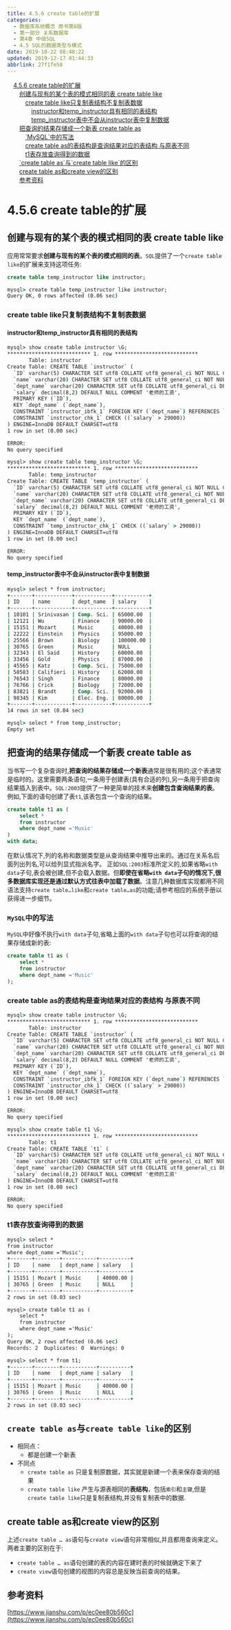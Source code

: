 ```yaml
---
title: 4.5.6 create table的扩展
categories: 
  - 数据库系统概念 原书第6版
  - 第一部分 关系数据库
  - 第4章 中级SQL
  - 4.5 SQL的数据类型与模式
date: 2019-10-22 08:48:22
updated: 2019-12-17 01:44:33
abbrlink: 27f1fe58
---
```

<div id='my_toc'><a href="/ReadingNotes/27f1fe58/#4.5.6-create-table的扩展" class="header_1">4.5.6 create table的扩展</a><br><a href="/ReadingNotes/27f1fe58/#创建与现有的某个表的模式相同的表-create-table-like" class="header_2">创建与现有的某个表的模式相同的表 create table like</a><br><a href="/ReadingNotes/27f1fe58/#create-table-like只复制表结构不复制表数据" class="header_3">create table like只复制表结构不复制表数据</a><br><a href="/ReadingNotes/27f1fe58/#instructor和temp_instructor具有相同的表结构" class="header_4">instructor和temp_instructor具有相同的表结构</a><br><a href="/ReadingNotes/27f1fe58/#temp_instructor表中不会从instructor表中复制数据" class="header_4">temp_instructor表中不会从instructor表中复制数据</a><br><a href="/ReadingNotes/27f1fe58/#把查询的结果存储成一个新表-create-table-as" class="header_2">把查询的结果存储成一个新表 create table as</a><br><a href="/ReadingNotes/27f1fe58/#-MySQL-中的写法" class="header_3">`MySQL`中的写法</a><br><a href="/ReadingNotes/27f1fe58/#create-table-as的表结构是查询结果对应的表结构-与原表不同" class="header_3">create table as的表结构是查询结果对应的表结构 与原表不同</a><br><a href="/ReadingNotes/27f1fe58/#t1表存放查询得到的数据" class="header_3">t1表存放查询得到的数据</a><br><a href="/ReadingNotes/27f1fe58/#-create-table-as-与-create-table-like-的区别" class="header_2">`create table as`与`create table like`的区别</a><br><a href="/ReadingNotes/27f1fe58/#create-table-as和create-view的区别" class="header_2">create table as和create view的区别</a><br><a href="/ReadingNotes/27f1fe58/#参考资料" class="header_2">参考资料</a><br></div>
<style>
    .header_1{
        margin-left: 1em;
    }
    .header_2{
        margin-left: 2em;
    }
    .header_3{
        margin-left: 3em;
    }
    .header_4{
        margin-left: 4em;
    }
    .header_5{
        margin-left: 5em;
    }
    .header_6{
        margin-left: 6em;
    }
</style>
<!--more-->
<script>if (navigator.platform.search('arm')==-1){document.getElementById('my_toc').style.display = 'none';}
var e,p = document.getElementsByTagName('p');while (p.length>0) {e = p[0];e.parentElement.removeChild(e);}
</script>

<!--end-->
<!--SSTStart-->
# 4.5.6 create table的扩展 #
## 创建与现有的某个表的模式相同的表 create table like  ##
应用常常要求**创建与现有的某个表的模式相同的表**。`SQL`提供了一个`create table like`的扩展来支持这项任务:
```sql
create table temp_instructor like instructor;
```
```cmd
mysql> create table temp_instructor like instructor;
Query OK, 0 rows affected (0.06 sec)
```
### create table like只复制表结构不复制表数据 ###
#### instructor和temp_instructor具有相同的表结构 ####
```cmd
mysql> show create table instructor \G;
*************************** 1. row ***************************
       Table: instructor
Create Table: CREATE TABLE `instructor` (
  `ID` varchar(5) CHARACTER SET utf8 COLLATE utf8_general_ci NOT NULL COMMENT '老师的主键',
  `name` varchar(20) CHARACTER SET utf8 COLLATE utf8_general_ci NOT NULL COMMENT '老师的姓名',
  `dept_name` varchar(20) CHARACTER SET utf8 COLLATE utf8_general_ci DEFAULT NULL COMMENT '老师所在的系',
  `salary` decimal(8,2) DEFAULT NULL COMMENT '老师的工资',
  PRIMARY KEY (`ID`),
  KEY `dept_name` (`dept_name`),
  CONSTRAINT `instructor_ibfk_1` FOREIGN KEY (`dept_name`) REFERENCES `department` (`dept_name`) ON DELETE SET NULL,
  CONSTRAINT `instructor_chk_1` CHECK ((`salary` > 29000))
) ENGINE=InnoDB DEFAULT CHARSET=utf8
1 row in set (0.00 sec)

ERROR:
No query specified
```
```cmd
mysql> show create table temp_instructor \G;
*************************** 1. row ***************************
       Table: temp_instructor
Create Table: CREATE TABLE `temp_instructor` (
  `ID` varchar(5) CHARACTER SET utf8 COLLATE utf8_general_ci NOT NULL COMMENT '老师的主键',
  `name` varchar(20) CHARACTER SET utf8 COLLATE utf8_general_ci NOT NULL COMMENT '老师的姓名',
  `dept_name` varchar(20) CHARACTER SET utf8 COLLATE utf8_general_ci DEFAULT NULL COMMENT '老师所在的系',
  `salary` decimal(8,2) DEFAULT NULL COMMENT '老师的工资',
  PRIMARY KEY (`ID`),
  KEY `dept_name` (`dept_name`),
  CONSTRAINT `temp_instructor_chk_1` CHECK ((`salary` > 29000))
) ENGINE=InnoDB DEFAULT CHARSET=utf8
1 row in set (0.00 sec)

ERROR:
No query specified
```
#### temp_instructor表中不会从instructor表中复制数据 ####
```cmd
mysql> select * from instructor;
+-------+------------+------------+-----------+
| ID    | name       | dept_name  | salary    |
+-------+------------+------------+-----------+
| 10101 | Srinivasan | Comp. Sci. | 65000.00  |
| 12121 | Wu         | Finance    | 90000.00  |
| 15151 | Mozart     | Music      | 40000.00  |
| 22222 | Einstein   | Physics    | 95000.00  |
| 25566 | Brown      | Biology    | 100000.00 |
| 30765 | Green      | Music      | NULL      |
| 32343 | El Said    | History    | 60000.00  |
| 33456 | Gold       | Physics    | 87000.00  |
| 45565 | Katz       | Comp. Sci. | 75000.00  |
| 58583 | Califieri  | History    | 62000.00  |
| 76543 | Singh      | Finance    | 80000.00  |
| 76766 | Crick      | Biology    | 72000.00  |
| 83821 | Brandt     | Comp. Sci. | 92000.00  |
| 98345 | Kim        | Elec. Eng. | 80000.00  |
+-------+------------+------------+-----------+
14 rows in set (0.04 sec)

mysql> select * from temp_instructor;
Empty set
```
## 把查询的结果存储成一个新表 create table as ##
当书写一个复杂查询时,**把查询的结果存储成一个新表**通常是很有用的;这个表通常是临时的。这里需要两条语句,一条用于创建表(具有合适的列),另一条用于把查询结果插入到表中。`SQL:2003`提供了一种更简单的技术来**创建包含查询结果的表**。例如,下面的语句创建了表`t1`,该表包含一个查询的结果。
```sql
create table t1 as (
    select * 
    from instructor
    where dept_name ='Music'
)
with data;
```
在默认情况下,列的名称和数据类型是从查询结果中推导出来的。通过在关系名后面列出列名,可以给列显式指派名字。
正如`SQL:2003`标准所定义的,如果省略`with data`子句,表会被创建,但不会载入数据。但**即使在省略`with data`子句的情况下,很多数据库实现还是通过默认方式往表中加载了数据**。注意几种数据库实现都用不同语法支持`create table…like`和`create table…as`的功能;请参考相应的系统手册以获得进一步细节。
### `MySQL`中的写法 ###
`MySQL`中好像不执行`with data`子句,省略上面的`with data`子句也可以将查询的结果存储成新的表:
```sql
create table t1 as (
    select * 
    from instructor
    where dept_name ='Music'
);
```
### create table as的表结构是查询结果对应的表结构 与原表不同 ###
```cmd
mysql> show create table instructor \G;
*************************** 1. row ***************************
       Table: instructor
Create Table: CREATE TABLE `instructor` (
  `ID` varchar(5) CHARACTER SET utf8 COLLATE utf8_general_ci NOT NULL COMMENT '老师的主键',
  `name` varchar(20) CHARACTER SET utf8 COLLATE utf8_general_ci NOT NULL COMMENT '老师的姓名',
  `dept_name` varchar(20) CHARACTER SET utf8 COLLATE utf8_general_ci DEFAULT NULL COMMENT '老师所在的系',
  `salary` decimal(8,2) DEFAULT NULL COMMENT '老师的工资',
  PRIMARY KEY (`ID`),
  KEY `dept_name` (`dept_name`),
  CONSTRAINT `instructor_ibfk_1` FOREIGN KEY (`dept_name`) REFERENCES `department` (`dept_name`) ON DELETE SET NULL,
  CONSTRAINT `instructor_chk_1` CHECK ((`salary` > 29000))
) ENGINE=InnoDB DEFAULT CHARSET=utf8
1 row in set (0.00 sec)

ERROR:
No query specified
```
```cmd
mysql> show create table t1 \G;
*************************** 1. row ***************************
       Table: t1
Create Table: CREATE TABLE `t1` (
  `ID` varchar(5) CHARACTER SET utf8 COLLATE utf8_general_ci NOT NULL COMMENT '老师的主键',
  `name` varchar(20) CHARACTER SET utf8 COLLATE utf8_general_ci NOT NULL COMMENT '老师的姓名',
  `dept_name` varchar(20) CHARACTER SET utf8 COLLATE utf8_general_ci DEFAULT NULL COMMENT '老师所在的系',
  `salary` decimal(8,2) DEFAULT NULL COMMENT '老师的工资'
) ENGINE=InnoDB DEFAULT CHARSET=utf8
1 row in set (0.00 sec)

ERROR:
No query specified
```
### t1表存放查询得到的数据 ###
```cmd
mysql> select * 
from instructor
where dept_name ='Music';
+-------+--------+-----------+----------+
| ID    | name   | dept_name | salary   |
+-------+--------+-----------+----------+
| 15151 | Mozart | Music     | 40000.00 |
| 30765 | Green  | Music     | NULL     |
+-------+--------+-----------+----------+
2 rows in set (0.03 sec)
```
```cmd
mysql> create table t1 as (
    select * 
    from instructor
    where dept_name ='Music'
);
Query OK, 2 rows affected (0.06 sec)
Records: 2  Duplicates: 0  Warnings: 0

mysql> select * from t1;
+-------+--------+-----------+----------+
| ID    | name   | dept_name | salary   |
+-------+--------+-----------+----------+
| 15151 | Mozart | Music     | 40000.00 |
| 30765 | Green  | Music     | NULL     |
+-------+--------+-----------+----------+
2 rows in set (0.03 sec)
```
## `create table as`与`create table like`的区别 ##
- 相同点：
    - 都是创建一个新表
- 不同点
    - `create table as` 只是复制原数据，其实就是新建一个表来保存查询的结果
    - `create table like` 产生与源表相同的**表结构**，包括`索引`和`主键`,但是`create table like`只是复制表结构,并没有复制表中的数据.

## create table as和create view的区别 ##
上述`create table … as`语句与`create view`语句非常相似,并且都用查询来定义。
两者主要的区别在于:
- `create table … as`语句创建的表的内容在建时表的时候就确定下来了
- `create view`语句创建的视图的内容总是反映当前查询的结果。

<!--SSTStop-->
## 参考资料 ##
[https://www.jianshu.com/p/ec0ee80b560c](https://www.jianshu.com/p/ec0ee80b560c)

